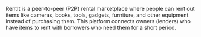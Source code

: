 RentIt is a peer-to-peer (P2P) rental marketplace where people can rent out items like cameras, books, tools, gadgets, furniture, and other equipment instead of purchasing them. This platform connects owners (lenders) who have items to rent with borrowers who need them for a short period.

